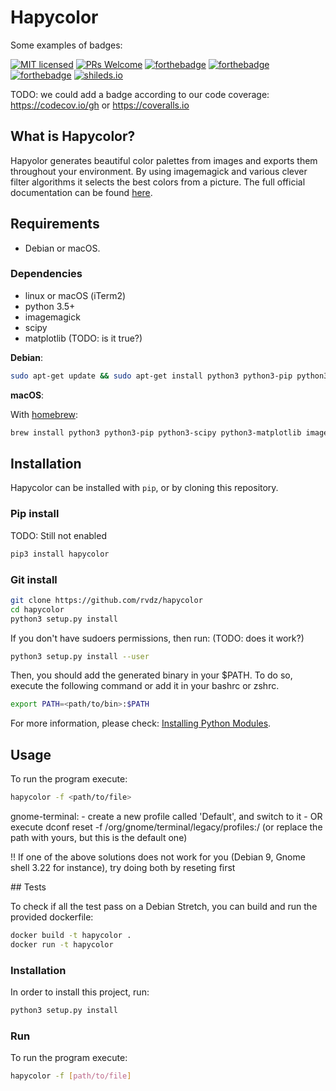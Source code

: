 # Hapycolor

Some examples of badges:

[![MIT licensed](https://img.shields.io/badge/license-MIT-blue.svg)](./LICENSE.md)
[![PRs Welcome](https://img.shields.io/badge/PRs-welcome-brightgreen.svg?style=flat-square)](http://makeapullrequest.com)
[![forthebadge](http://forthebadge.com/images/badges/built-with-love.svg)](http://forthebadge.com)
[![forthebadge](http://forthebadge.com/images/badges/contains-cat-gifs.svg)](http://forthebadge.com)
[![forthebadge](http://forthebadge.com/images/badges/kinda-sfw.svg)](http://forthebadge.com)
[![shileds.io](https://img.shields.io/badge/built--with-vim-green.svg?style=for-the-badge)](http://shields.io)

TODO: we could add a badge according to our code coverage: https://codecov.io/gh or https://coveralls.io


## What is Hapycolor?
Hapyolor generates beautiful color palettes from images and exports them throughout your environment.
By using imagemagick and various clever filter algorithms it selects the best colors from a picture.
The full official documentation can be found [here](https://rvdz.github.io/hapycolor/).

## Requirements
- Debian or macOS.

### Dependencies
- linux or macOS (iTerm2)
- python 3.5+
- imagemagick
- scipy
- matplotlib (TODO: is it true?)

__Debian__:
```sh
sudo apt-get update && sudo apt-get install python3 python3-pip python3-scipy python3-matplotlib imagemagick -y
```

__macOS__:

With [homebrew](https://brew.sh/):
```sh
brew install python3 python3-pip python3-scipy python3-matplotlib imagemagick
```

## Installation
Hapycolor can be installed with `pip`, or by cloning this repository.

### Pip install
TODO: Still not enabled
```sh
pip3 install hapycolor
```

### Git install
```sh
git clone https://github.com/rvdz/hapycolor
cd hapycolor
python3 setup.py install
```

If you don't have sudoers permissions, then run: (TODO: does it work?)
```sh
python3 setup.py install --user
```
Then, you should add the generated binary in your $PATH. To do so, execute
the following command or add it in your bashrc or zshrc.
```sh
export PATH=<path/to/bin>:$PATH
```
For more information, please check: [Installing Python Modules](https://docs.python.org/3.6/install/index.html#alternate-installation).

## Usage
To run the program execute:
```sh
hapycolor -f <path/to/file>
```

gnome-terminal:
    - create a new profile called 'Default', and switch to it
    - OR execute dconf reset -f /org/gnome/terminal/legacy/profiles:/
    (or replace the path with yours, but this is the default one)

!! If one of the above solutions does not work for you (Debian 9, 
   Gnome shell 3.22 for instance), try doing both by reseting first

## Tests

To check if all the test pass on a Debian Stretch, you can build and run the provided dockerfile:
```sh
docker build -t hapycolor .
docker run -t hapycolor
```

### Installation
In order to install this project, run:
```sh
python3 setup.py install
```

### Run
To run the program execute:
```sh
hapycolor -f [path/to/file]
```

